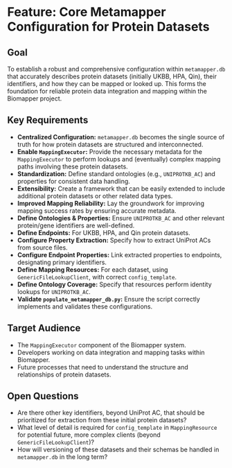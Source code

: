 # Feature: Core Metamapper Configuration for Protein Datasets

## Goal
To establish a robust and comprehensive configuration within `metamapper.db` that accurately describes protein datasets (initially UKBB, HPA, Qin), their identifiers, and how they can be mapped or looked up. This forms the foundation for reliable protein data integration and mapping within the Biomapper project.

## Key Requirements
-   **Centralized Configuration:** `metamapper.db` becomes the single source of truth for how protein datasets are structured and interconnected.
-   **Enable `MappingExecutor`:** Provide the necessary metadata for the `MappingExecutor` to perform lookups and (eventually) complex mapping paths involving these protein datasets.
-   **Standardization:** Define standard ontologies (e.g., `UNIPROTKB_AC`) and properties for consistent data handling.
-   **Extensibility:** Create a framework that can be easily extended to include additional protein datasets or other related data types.
-   **Improved Mapping Reliability:** Lay the groundwork for improving mapping success rates by ensuring accurate metadata.
-   **Define Ontologies & Properties:** Ensure `UNIPROTKB_AC` and other relevant protein/gene identifiers are well-defined.
-   **Define Endpoints:** For UKBB, HPA, and Qin protein datasets.
-   **Configure Property Extraction:** Specify how to extract UniProt ACs from source files.
-   **Configure Endpoint Properties:** Link extracted properties to endpoints, designating primary identifiers.
-   **Define Mapping Resources:** For each dataset, using `GenericFileLookupClient`, with correct `config_template`.
-   **Define Ontology Coverage:** Specify that resources perform identity lookups for `UNIPROTKB_AC`.
-   **Validate `populate_metamapper_db.py`:** Ensure the script correctly implements and validates these configurations.

## Target Audience
-   The `MappingExecutor` component of the Biomapper system.
-   Developers working on data integration and mapping tasks within Biomapper.
-   Future processes that need to understand the structure and relationships of protein datasets.

## Open Questions
-   Are there other key identifiers, beyond UniProt AC, that should be prioritized for extraction from these initial protein datasets?
-   What level of detail is required for `config_template` in `MappingResource` for potential future, more complex clients (beyond `GenericFileLookupClient`)?
-   How will versioning of these datasets and their schemas be handled in `metamapper.db` in the long term?
